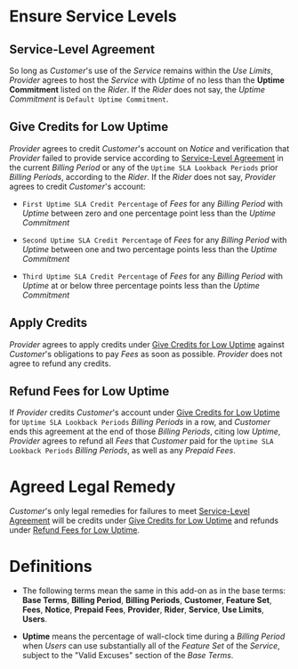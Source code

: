 # Ensure Service Levels
## Service-Level Agreement
So long as _Customer_'s use of the _Service_ remains within the _Use Limits_, _Provider_ agrees to host the _Service_ with _Uptime_ of no less than the **Uptime Commitment** listed on the _Rider_. If the _Rider_ does not say, the _Uptime Commitment_ is `Default Uptime Commitment`.

## Give Credits for Low Uptime
_Provider_ agrees to credit _Customer_'s account on _Notice_ and verification that _Provider_ failed to provide service according to [Service-Level Agreement](#Service-Level_Agreement) in the current _Billing Period_ or any of the `Uptime SLA Lookback Periods` prior _Billing Periods_, according to the _Rider_. If the _Rider_ does not say, _Provider_ agrees to credit _Customer_'s account:

- `First Uptime SLA Credit Percentage` of _Fees_ for any _Billing Period_ with _Uptime_ between zero and one percentage point less than the _Uptime Commitment_

- `Second Uptime SLA Credit Percentage` of _Fees_ for any _Billing Period_ with _Uptime_ between one and two percentage points less than the _Uptime Commitment_

- `Third Uptime SLA Credit Percentage` of _Fees_ for any _Billing Period_ with _Uptime_ at or below three percentage points less than the _Uptime Commitment_

## Apply Credits
_Provider_ agrees to apply credits under [Give Credits for Low Uptime](#Give_Credits_for_Low_Uptime) against _Customer_'s obligations to pay _Fees_ as soon as possible. _Provider_ does not agree to refund any credits.

## Refund Fees for Low Uptime
If _Provider_ credits _Customer_'s account under [Give Credits for Low Uptime](#Give_Credits_for_Low_Uptime) for `Uptime SLA Lookback Periods` _Billing Periods_ in a row, and _Customer_ ends this agreement at the end of those _Billing Periods_, citing low _Uptime_, _Provider_ agrees to refund all _Fees_ that _Customer_ paid for the `Uptime SLA Lookback Periods` _Billing Periods_, as well as any _Prepaid Fees_.

# Agreed Legal Remedy
_Customer_'s only legal remedies for failures to meet [Service-Level Agreement](#Service-Level_Agreement) will be credits under [Give Credits for Low Uptime](#Give_Credits_for_Low_Uptime) and refunds under [Refund Fees for Low Uptime](#Refund_Fees_for_Low_Uptime).

# Definitions
- The following terms mean the same in this add-on as in the base terms: **Base Terms**, **Billing Period**, **Billing Periods**, **Customer**, **Feature Set**, **Fees**, **Notice**, **Prepaid Fees**, **Provider**, **Rider**, **Service**, **Use Limits**, **Users**.

- **Uptime** means the percentage of wall-clock time during a _Billing Period_ when _Users_ can use substantially all of the _Feature Set_ of the _Service_, subject to the "Valid Excuses" section of the _Base Terms_.

